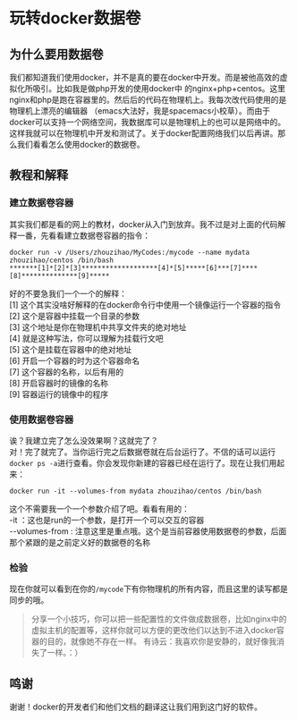 # 玩转docker数据卷

## 为什么要用数据卷
我们都知道我们使用docker，并不是真的要在docker中开发。而是被他高效的虚拟化所吸引。比如我是做php开发的使用docker中
的nginx+php+centos。这里nginx和php是跑在容器里的。然后后的代码在物理机上。我每次改代码使用的是物理机上漂亮的编辑器
（emacs大法好，我是spacemacs小校草）。而由于docker可以支持一个网络空间，我数据库可以是物理机上的也可以是网络中的。
这样我就可以在物理机中开发和测试了。关于docker配置网络我们以后再讲。那么我们看看怎么使用docker的数据卷。
## 教程和解释
### 建立数据卷容器
其实我们都是看的网上的教材，docker从入门到放弃。我不过是对上面的代码解释一番，先看看建立数据卷容器的指令：
```
docker run -v /Users/zhouzihao/MyCodes:/mycode --name mydata zhouzihao/centos /bin/bash
*******[1]*[2]*[3]*******************[4]*[5]*****[6]***[7]****[8]**************[9]*****
```
好的不要急我们一个一个的解释：  
[1] 这个其实没啥好解释的在docker命令行中使用一个镜像运行一个容器的指令  
[2] 这个是容器中挂载一个目录的参数  
[3] 这个地址是你在物理机中共享文件夹的绝对地址  
[4] 就是这种写法，你可以理解为挂载行文吧  
[5] 这个是挂载在容器中的绝对地址  
[6] 开启一个容器的时为这个容器命名  
[7] 这个容器的名称，以后有用的  
[8] 开启容器时的镜像的名称  
[9] 容器运行的镜像中的程序
### 使用数据卷容器
诶？我建立完了怎么没效果啊？这就完了？  
对！完了就完了。当你运行完之后数据卷就在后台运行了。不信的话可以运行
`docker ps -a`进行查看。你会发现你新建的容器已经在运行了。现在让我们用起来：  
```
docker run -it --volumes-from mydata zhouzihao/centos /bin/bash
```
这个不需要我一个一个参数介绍了吧。看看有用的：  
-it ：这也是run的一个参数，是打开一个可以交互的容器  
--volumes-from : 注意这里是重点哦。这个是当前容器使用数据卷的参数，后面那个紧跟的是之前定义好的数据卷的名称  
### 检验
现在你就可以看到在你的`/mycode`下有你物理机的所有内容，而且这里的读写都是同步的哦。
> 分享一个小技巧，你可以把一些配置性的文件做成数据卷，比如nginx中的虚拟主机的配置等，这样你就可以方便的更改他们以达到不进入docker容器的目的，就像她不存在一样。
> 有诗云：我喜欢你是安静的，就好像我消失了一样。：）
## 鸣谢
谢谢！docker的开发者们和他们文档的翻译这让我们用到这门好的软件。
